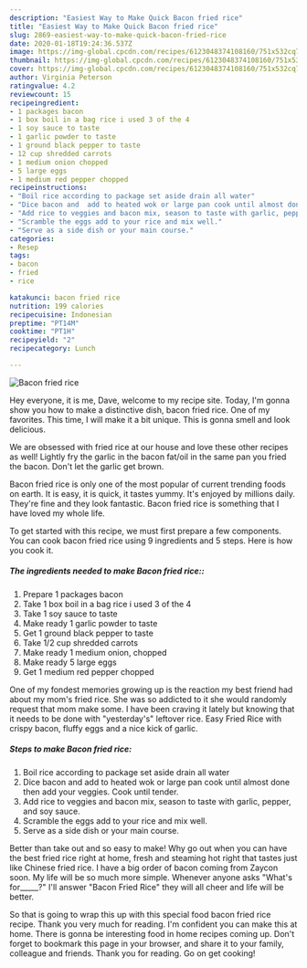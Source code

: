 ```yaml
---
description: "Easiest Way to Make Quick Bacon fried rice"
title: "Easiest Way to Make Quick Bacon fried rice"
slug: 2869-easiest-way-to-make-quick-bacon-fried-rice
date: 2020-01-18T19:24:36.537Z
image: https://img-global.cpcdn.com/recipes/6123048374108160/751x532cq70/bacon-fried-rice-recipe-main-photo.jpg
thumbnail: https://img-global.cpcdn.com/recipes/6123048374108160/751x532cq70/bacon-fried-rice-recipe-main-photo.jpg
cover: https://img-global.cpcdn.com/recipes/6123048374108160/751x532cq70/bacon-fried-rice-recipe-main-photo.jpg
author: Virginia Peterson
ratingvalue: 4.2
reviewcount: 15
recipeingredient:
- 1 packages bacon
- 1 box boil in a bag rice i used 3 of the 4
- 1 soy sauce to taste
- 1 garlic powder to taste
- 1 ground black pepper to taste
- 12 cup shredded carrots
- 1 medium onion chopped
- 5 large eggs
- 1 medium red pepper chopped
recipeinstructions:
- "Boil rice according to package set aside drain all water"
- "Dice bacon and  add to heated wok or large pan cook until almost done then add your veggies. Cook until tender."
- "Add rice to veggies and bacon mix, season to taste with garlic, pepper, and soy sauce."
- "Scramble the eggs add to your rice and mix well."
- "Serve as a side dish or your main course."
categories:
- Resep
tags:
- bacon
- fried
- rice

katakunci: bacon fried rice
nutrition: 199 calories
recipecuisine: Indonesian
preptime: "PT14M"
cooktime: "PT1H"
recipeyield: "2"
recipecategory: Lunch

---
```



![Bacon fried rice](https://img-global.cpcdn.com/recipes/6123048374108160/751x532cq70/bacon-fried-rice-recipe-main-photo.jpg)

Hey everyone, it is me, Dave, welcome to my recipe site. Today, I'm gonna show you how to make a distinctive dish, bacon fried rice. One of my favorites. This time, I will make it a bit unique. This is gonna smell and look delicious.

We are obsessed with fried rice at our house and love these other recipes as well! Lightly fry the garlic in the bacon fat/oil in the same pan you fried the bacon. Don&#39;t let the garlic get brown.

Bacon fried rice is only one of the most popular of current trending foods on earth. It is easy, it is quick, it tastes yummy. It's enjoyed by millions daily. They're fine and they look fantastic. Bacon fried rice is something that I have loved my whole life.


To get started with this recipe, we must first prepare a few components. You can cook bacon fried rice using 9 ingredients and 5 steps. Here is how you cook it.

##### The ingredients needed to make Bacon fried rice::

1. Prepare 1 packages bacon
1. Take 1 box boil in a bag rice i used 3 of the 4
1. Take 1 soy sauce to taste
1. Make ready 1 garlic powder to taste
1. Get 1 ground black pepper to taste
1. Take 1/2 cup shredded carrots
1. Make ready 1 medium onion, chopped
1. Make ready 5 large eggs
1. Get 1 medium red pepper chopped


One of my fondest memories growing up is the reaction my best friend had about my mom&#39;s fried rice. She was so addicted to it she would randomly request that mom make some. I have been craving it lately but knowing that it needs to be done with &#34;yesterday&#39;s&#34; leftover rice. Easy Fried Rice with crispy bacon, fluffy eggs and a nice kick of garlic. 

##### Steps to make Bacon fried rice:

1. Boil rice according to package set aside drain all water
1. Dice bacon and  add to heated wok or large pan cook until almost done then add your veggies. Cook until tender.
1. Add rice to veggies and bacon mix, season to taste with garlic, pepper, and soy sauce.
1. Scramble the eggs add to your rice and mix well.
1. Serve as a side dish or your main course.


Better than take out and so easy to make! Why go out when you can have the best fried rice right at home, fresh and steaming hot right that tastes just like Chinese fried rice. I have a big order of bacon coming from Zaycon soon. My life will be so much more simple. Whenever anyone asks &#34;What&#39;s for_____?&#34; I&#39;ll answer &#34;Bacon Fried Rice&#34; they will all cheer and life will be better. 

So that is going to wrap this up with this special food bacon fried rice recipe. Thank you very much for reading. I'm confident you can make this at home. There is gonna be interesting food in home recipes coming up. Don't forget to bookmark this page in your browser, and share it to your family, colleague and friends. Thank you for reading. Go on get cooking!
